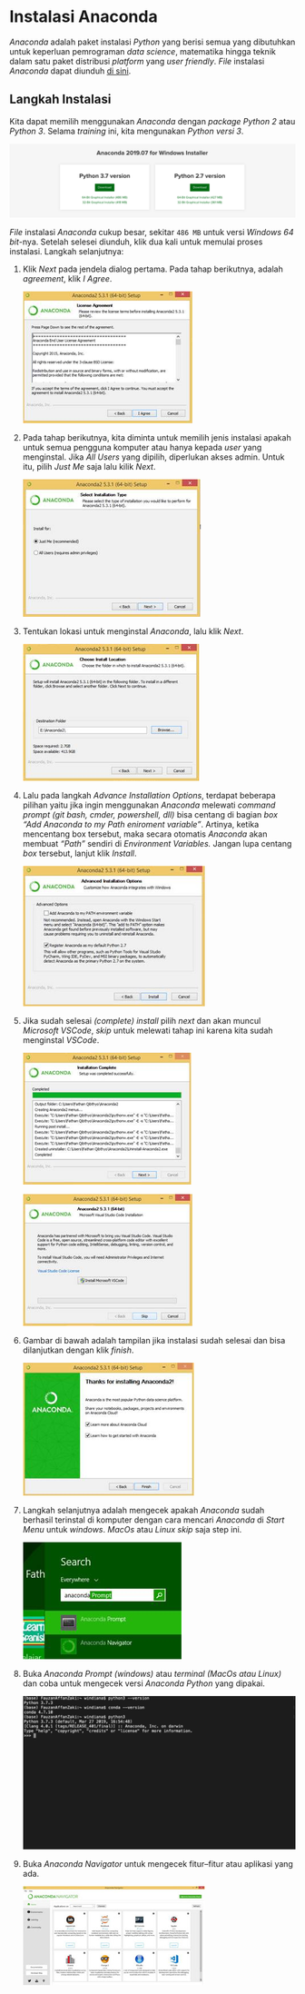 # Instalasi Anaconda

*Anaconda* adalah paket instalasi *Python* yang berisi semua yang dibutuhkan untuk keperluan pemrograman *data science*, matematika hingga teknik dalam satu paket distribusi *platform* yang *user friendly*. *File* instalasi *Anaconda* dapat diunduh [di sini](https://www.anaconda.com/distribution/).

## Langkah Instalasi

Kita dapat memilih menggunakan *Anaconda* dengan *package* *Python 2* atau *Python 3*. Selama *training* ini, kita mengunakan *Python versi 3*.

![Pilihan Download Python](img/img-day-1/sesi-2/1.png)

*File* instalasi *Anaconda* cukup besar, sekitar `486 MB` untuk versi *Windows 64 bit*-nya.  Setelah selesei diunduh, klik dua kali untuk memulai proses instalasi. Langkah selanjutnya:

1. Klik *Next* pada jendela dialog pertama. Pada tahap berikutnya, adalah *agreement*, klik *I Agree*.

    ![Pilihan Download Python](img/img-day-1/sesi-2/2.jpg)

2. Pada tahap berikutnya, kita diminta untuk memilih jenis instalasi apakah untuk semua pengguna komputer atau hanya kepada *user* yang menginstal. Jika *All Users* yang dipilih, diperlukan akses admin. Untuk itu, pilih *Just Me* saja lalu kilik *Next*.

    ![Pilihan Download Python](img/img-day-1/sesi-2/3.jpg)

3. Tentukan lokasi untuk menginstal *Anaconda*, lalu klik *Next*.

    ![Pilihan Download Python](img/img-day-1/sesi-2/4.jpg)

4. Lalu pada langkah *Advance Installation Options*, terdapat beberapa pilihan yaitu jika ingin menggunakan *Anaconda* melewati *command prompt (git bash, cmder, powershell, dll)* bisa centang di bagian *box* *“Add Anaconda to my Path eniroment variable”*. Artinya, ketika mencentang box tersebut, maka secara otomatis *Anaconda* akan membuat *“Path”* sendiri di *Environment Variables.* Jangan lupa centang *box* tersebut, lanjut klik *Install*.

    ![Pilihan Download Python](img/img-day-1/sesi-2/5.jpg)

5. Jika sudah selesai *(complete)* *install* pilih *next* dan akan muncul *Microsoft VSCode*, *skip* untuk melewati tahap ini karena kita sudah menginstal *VSCode*.

    ![Pilihan Download Python](img/img-day-1/sesi-2/6.jpg)

    ![Pilihan Download Python](img/img-day-1/sesi-2/7.jpg)

6. Gambar di bawah adalah tampilan jika instalasi sudah selesai dan bisa dilanjutkan dengan klik *finish*.

    ![Pilihan Download Python](img/img-day-1/sesi-2/8.jpg)

7. Langkah selanjutnya adalah mengecek apakah *Anaconda* sudah berhasil terinstal di komputer dengan cara mencari *Anaconda* di *Start Menu* untuk *windows*. *MacOs* atau *Linux skip* saja step ini.

    ![Pilihan Download Python](img/img-day-1/sesi-2/10.jpg)

8. Buka *Anaconda Prompt* *(windows)* atau *terminal* *(MacOs atau Linux)* dan coba untuk mengecek versi *Anaconda Python* yang dipakai.

    ![Pilihan Download Python](img/img-day-1/sesi-2/9.png)

9. Buka *Anaconda Navigator* untuk mengecek fitur–fitur atau aplikasi yang ada.

    ![Pilihan Download Python](img/img-day-1/sesi-2/11.jpg)
